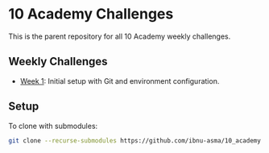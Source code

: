 # 10 Academy Challenges

This is the parent repository for all 10 Academy weekly challenges.

## Weekly Challenges
- [Week 1](./challenge-week1): Initial setup with Git and environment configuration.

## Setup
To clone with submodules:
```bash
git clone --recurse-submodules https://github.com/ibnu-asma/10_academy.git
